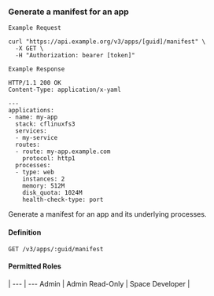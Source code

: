 ### Generate a manifest for an app

```
Example Request
```

```shell
curl "https://api.example.org/v3/apps/[guid]/manifest" \
  -X GET \
  -H "Authorization: bearer [token]"
```

```
Example Response
```

```http
HTTP/1.1 200 OK
Content-Type: application/x-yaml

---
applications:
- name: my-app
  stack: cflinuxfs3
  services:
  - my-service
  routes:
  - route: my-app.example.com
    protocol: http1
  processes:
  - type: web
    instances: 2
    memory: 512M
    disk_quota: 1024M
    health-check-type: port
```

Generate a manifest for an app and its underlying processes.

#### Definition
`GET /v3/apps/:guid/manifest`

#### Permitted Roles
 |
--- | ---
Admin |
Admin Read-Only |
Space Developer |
